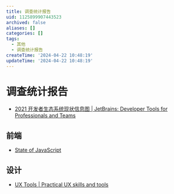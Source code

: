 ```yaml
---
title: 调查统计报告
uid: 1125899907443523
archived: false
aliases: []
categories: []
tags:
  - 其他
  - 调查统计报告
createTime: '2024-04-22 10:48:19'
updateTime: '2024-04-22 10:48:19'
---
```


# 调查统计报告

- [2021 开发者生态系统现状信息图 | JetBrains: Developer Tools for Professionals and Teams](https://www.jetbrains.com/zh-cn/lp/devecosystem-2021/)

## 前端

- [State of JavaScript](https://stateofjs.com/zh-hans//)

## 设计

- [UX Tools | Practical UX skills and tools](https://uxtools.co/)
